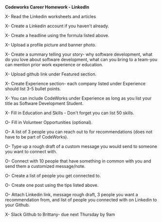 **Codeworks Career Homework - LinkedIn**

X- Read the Linkedin worksheets and articles 

X- Create a Linkedin account if you haven't already. 

X- Create a headline using the formula listed above. 

X- Upload a profile picture and banner photo. 

X- Create a summary telling your story- why software development, what do you love about software development, what can you bring to a team-you can mention prior work experience or education. 

X- Upload github link under Featured section. 

X- Create Experience section- each company listed under Experience should list 3-5 bullet points. 

X- You can include CodeWorks under Experience as long as you list your title as Software Development Student. 

X- Fill in Education and Skills - Don't forget you can list 50 skills. 

O- Fill in Volunteer Opportunities (optional). 

O- A list of 3 people you can reach out to for recommendations (does not have to be part of CodeWorks). 

O- Type up a rough draft of a custom message you would send to someone you want to connect with. 

O- Connect with 10 people that have something in common with you and send them a customized message/note. 

O- Create a list of people you get connected to. 

O- Create one post using the tips listed above. 

O- Attach Linkedin link, message rough draft, 3 people you want a recommendation from, and list of people you connected with on Linkedin to your Github. 

X- Slack Github to Brittany- due next Thursday by 9am


